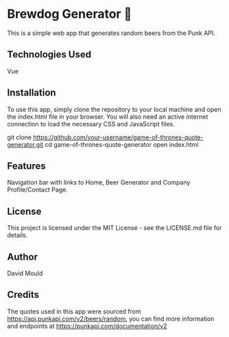 # Brewdog Generator 🦁
This is a simple web app that generates random beers from the Punk API.

## Technologies Used
Vue

## Installation

To use this app, simply clone the repository to your local machine and open the index.html file in your browser. 
You will also need an active internet connection to load the necessary CSS and JavaScript files.

git clone https://github.com/your-username/game-of-thrones-quote-generator.git
cd game-of-thrones-quote-generator
open index.html

## Features
Navigation bar with links to Home, Beer Generator and Company Profile/Contact Page.

## License
This project is licensed under the MIT License - see the LICENSE.md file for details.

## Author
David Mould

## Credits

The quotes used in this app were sourced from https://api.punkapi.com/v2/beers/random, you can find more information and endpoints at 
https://punkapi.com/documentation/v2
